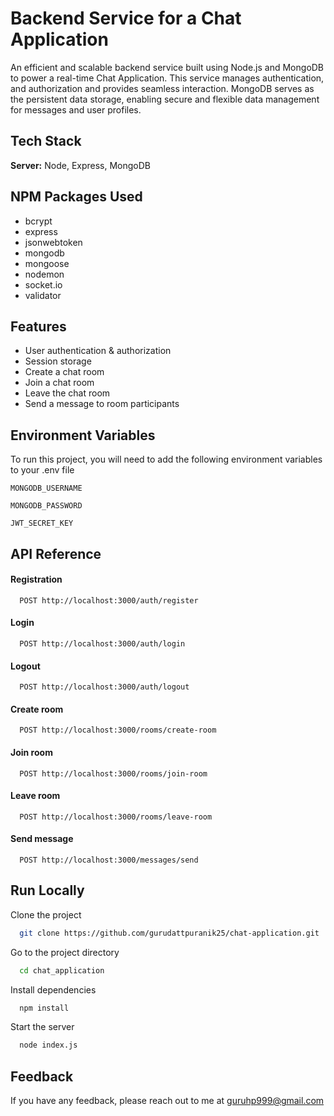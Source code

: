 
# Backend Service for a Chat Application

An efficient and scalable backend service built using Node.js and MongoDB to power a real-time Chat Application. This service manages authentication, and authorization and provides seamless interaction. 
MongoDB serves as the persistent data storage, enabling secure and flexible data management for messages and user profiles. 



## Tech Stack

**Server:** Node, Express, MongoDB


## NPM Packages Used
- bcrypt
- express
- jsonwebtoken
- mongodb
- mongoose
- nodemon
- socket.io
- validator


## Features

- User authentication & authorization
- Session storage
- Create a chat room
- Join a chat room
- Leave the chat room
- Send a message to room participants



## Environment Variables

To run this project, you will need to add the following environment variables to your .env file

`MONGODB_USERNAME`

`MONGODB_PASSWORD`

`JWT_SECRET_KEY`


## API Reference

#### Registration

```http
  POST http://localhost:3000/auth/register
```

#### Login

```http
  POST http://localhost:3000/auth/login
```

#### Logout

```http
  POST http://localhost:3000/auth/logout
```

#### Create room

```http
  POST http://localhost:3000/rooms/create-room
```

#### Join room

```http
  POST http://localhost:3000/rooms/join-room
```

#### Leave room

```http
  POST http://localhost:3000/rooms/leave-room
```

#### Send message

```http
  POST http://localhost:3000/messages/send
```

## Run Locally

Clone the project

```bash
  git clone https://github.com/gurudattpuranik25/chat-application.git
```

Go to the project directory

```bash
  cd chat_application
```

Install dependencies

```bash
  npm install
```

Start the server

```bash
  node index.js
```


## Feedback

If you have any feedback, please reach out to me at guruhp999@gmail.com

